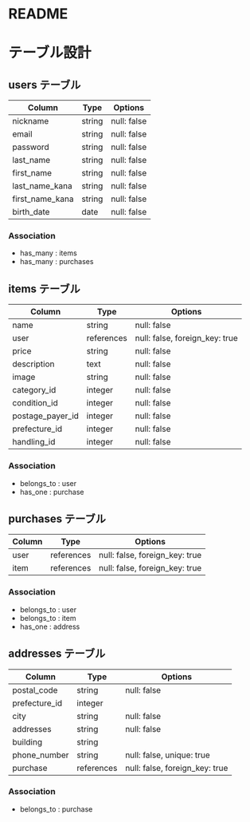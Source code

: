 # README 

# テーブル設計

## users テーブル

| Column          | Type   | Options     |
| --------------- | ------ | ----------- |
| nickname        | string | null: false |
| email           | string | null: false |
| password        | string | null: false |
| last_name       | string | null: false |
| first_name      | string | null: false |
| last_name_kana  | string | null: false |
| first_name_kana | string | null: false |
| birth_date      | date   | null: false |

### Association

- has_many : items
- has_many : purchases

## items テーブル

| Column           | Type       | Options                        |
| ---------------  | ---------- | ------------------------------ |
| name             | string     | null: false                    |
| user             | references | null: false, foreign_key: true |
| price            | string     | null: false                    |
| description      | text       | null: false                    |
| image            | string     | null: false                    |
| category_id      | integer    | null: false                    |
| condition_id     | integer    | null: false                    |
| postage_payer_id | integer    | null: false                    |
| prefecture_id    | integer    | null: false                    |
| handling_id      | integer    | null: false                    |

### Association

- belongs_to : user
- has_one : purchase

## purchases テーブル

| Column        | Type       | Options                        |
| ------------- | ---------- | ------------------------------ |
| user          | references | null: false, foreign_key: true |
| item          | references | null: false, foreign_key: true |

### Association

- belongs_to : user
- belongs_to : item
- has_one : address

## addresses テーブル

| Column         | Type       | Options                        |
| -------------- | ---------- | ------------------------------ |
| postal_code    | string     | null: false                    |
| prefecture_id  | integer    |                                |
| city           | string     | null: false                    |
| addresses      | string     | null: false                    |
| building       | string     |                                |
| phone_number   | string     | null: false, unique: true      |
| purchase       | references | null: false, foreign_key: true |

### Association

- belongs_to : purchase